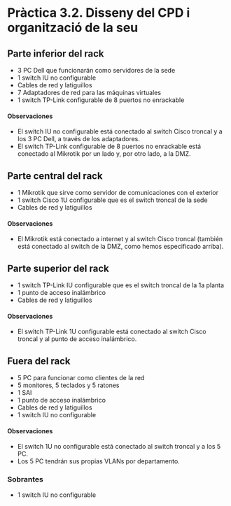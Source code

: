 # Pràctica 3.2. Disseny del CPD i organització de la seu

## Parte inferior del rack

- 3 PC Dell que funcionarán como servidores de la sede
- 1 switch IU no configurable
- Cables de red y latiguillos
- 7 Adaptadores de red para las máquinas virtuales
- 1 switch TP-Link configurable de 8 puertos no enrackable

#### Observaciones

- El switch IU no configurable está conectado al switch Cisco troncal y a los 3 PC Dell, a través de los adaptadores.
- El switch TP-Link configurable de 8 puertos no enrackable está conectado al Mikrotik por un lado y, por otro lado, a la DMZ.

## Parte central del rack

- 1 Mikrotik que sirve como servidor de comunicaciones con el exterior
- 1 switch Cisco 1U configurable que es el switch troncal de la sede
- Cables de red y latiguillos

#### Observaciones

- El Mikrotik está conectado a internet y al switch Cisco troncal (también está conectado al switch de la DMZ, como hemos especificado arriba).

## Parte superior del rack

- 1 switch TP-Link IU configurable que es el switch troncal de la 1a planta
- 1 punto de acceso inalámbrico
- Cables de red y latiguillos

#### Observaciones

- El switch TP-Link 1U configurable está conectado al switch Cisco troncal y al punto de acceso inalámbrico.

## Fuera del rack

- 5 PC para funcionar como clientes de la red
- 5 monitores, 5 teclados y 5 ratones
- 1 SAI
- 1 punto de acceso inalámbrico
- Cables de red y latiguillos
- 1 switch IU no configurable

#### Observaciones

- El switch 1U no configurable está conectado al switch troncal y a los 5 PC.
- Los 5 PC tendrán sus propias VLANs por departamento.

### Sobrantes
- 1 switch IU no configurable

